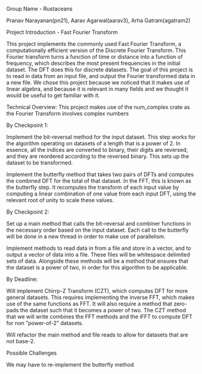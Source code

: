 Group Name - Rustaceans

Pranav Narayanan(pn21), Aarav Agarwal(aarav3), Arha Gatram(agatram2)

Project Introduction - Fast Fourier Transform

This project implements the commonly used Fast Fourier Transform, a computationally efficient version of the Discrete Fourier Transform. This Fourier transform turns a function of time or distance into a function of frequency, which describes the most present frequencies in the initial dataset. The DFT does this for discrete datasets. The goal of this project is to read in data from an input file, and output the Fourier transformed data in a new file. We chose this project because we noticed that it makes use of linear algebra, and because it is relevant in many fields and we thought it would be useful to get familiar with it.

Technical Overview: 
This project makes use of the num_complex crate as the Fourier Transform involves complex numbers

  By Checkpoint 1:
  
  Implement the bit-reversal method for the input dataset. This step works for the algorithm operating on datasets of a length that is a power of 2. In essence, all the indices are converted to binary, their digits are reversed, and they are reordered according to the reversed binary. This sets up the dataset to be transformed.
    
  Implement the butterfly method that takes two pairs of DFTs and computes the combined DFT for the total of that dataset. In the FFT, this is known as the butterfly step. It recomputes the transform of each input value by computing a linear combination of one value from each input DFT, using the relevant root of unity to scale these values.
    
  By Checkpoint 2:
  
  Set up a main method that calls the bit-reversal and combiner functions in the necessary order based on the input dataset. Each call to the butterfly will be done in a new thread in order to make use of parallelism.
    
  Implement methods to read data in from a file and store in a vector, and to output a vector of data into a file. These files will be whitespace delimited sets of data. Alongside these methods will be a method that ensures that the dataset is a power of two, in order for this algorithm to be applicable.
    
  By Deadline:
  
  Will implement Chirrp-Z Transform (CZT), which computes DFT for more general datasets. This requires implementing the inverse FFT, which makes use of the same functions as FFT. It will also require a method that zero-pads the dataset such that it becomes a power of two. The CZT method that we will write combines the FFT methods and the iFFT to compute DFT for non "power-of-2" datasets.
    
  Will refactor the main method and file reads to allow for datasets that are not base-2.

Possible Challenges

  We may have to re-implement the butterfly method 

